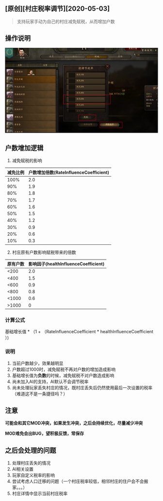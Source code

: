 ## [原创]\[村庄税率调节\][2020-05-03]

> 支持玩家手动为自己的村庄减免赋税，从而增加户数

## 操作说明
![操作说明](./_image/1.png)

## 户数增加逻辑
1. 减免赋税的影响

|减免比例|户数增加倍数(RateInfluenceCoefficient)|
|--|--|
|100%|2.0|
|90%|1.9|
|80%|1.8|
|70%|1.7|
|60%|1.6|
|50%|1.5|
|40%|1.2|
|30%|0.9|
|20%|0.6|
|10%|0.3|

2. 村庄原有户数影响赋税带来的倍数 

|原有户数|影响因子(healthInfluenceCoefficient)|
|--|--|
|<200|2.0|
|<400|1.5|
|<600|0.9|
|<800|0.8|
|<1000|0.6|
|>1000|0|

### 计算公式

基础增长值 * （1 + （RateInfluenceCoefficient * healthInfluenceCoefficient ）)

### 说明
1. 当前户数越少，效果越明显
2. 户数超过1000时，减免赋税不再对户数的增加造成影响
3. 基础增长值为**负数**的时候，减免赋税不对户数造成影响
4. 尚未加入AI的支持，AI默认不会调节税率
5. 尚未处理玩家丢失村庄的情况，既村庄丢失后仍然使用最后一次设置的税率（难道这不是一条捷径吗？）

## 注意
**可能会和其它MOD冲突，如果发生冲突，之后会持续优化，尽量减少冲突**

**MOD难免会出BUG，望积极反馈，常保存**

## 之后会处理的问题
1. 处理村庄丢失的情况
2. AI相关设置
3. 玩家自定义税率的影响
4. 尝试考虑人口迁移的问题（一个村庄税率较低，相邻村庄的住户会不会搬家。。。）
5. 村庄详情中显示当前村庄税率
